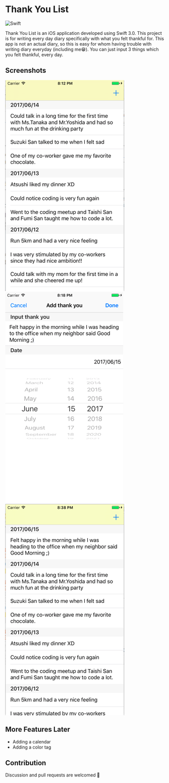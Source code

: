 Thank You List
======

![Swift](https://img.shields.io/badge/Swift-3.0-orange.svg)

Thank You List is an iOS application developed using Swift 3.0. This project is for writing every day diary specifically with what you felt thankful for. This app is not an actual diary, so this is easy for whom having trouble with writing diary everyday (including me😁). You can just input 3 things which you felt thankful, every day.




Screenshots
-----------
![thankYouList](https://github.com/balenaik/thankYouList/blob/master/img/list1.png)
![thankYouList](https://github.com/balenaik/thankYouList/blob/master/img/input.png)
![thankYouList](https://github.com/balenaik/thankYouList/blob/master/img/list2.png)


More Features Later
--------

* Adding a calendar
* Adding a color tag



Contribution
------------

Discussion and pull requests are welcomed 💖


